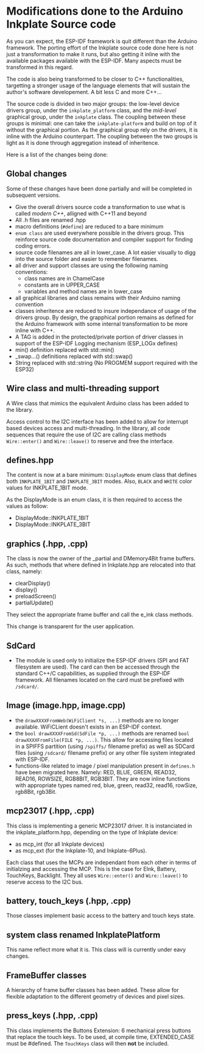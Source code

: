 # Modifications done to the Arduino Inkplate Source code

As you can expect, the ESP-IDF framework is quit different than the Arduino framework. The porting effort of the Inkplate source code done here is not just a transformation to make it runs, but also getting it inline with the available packages available with the ESP-IDF. Many aspects must be transformed in this regard. 

The code is also being transformed to be closer to C++ functionalities, targetting a stronger usage of the language elements that will sustain the author's software developement. A bit less C and more C++...

The source code is divided in two major groups: the low-level device drivers group, under the `inkplate_platform` class, and the *mid-level* graphical group, under the `inkplate` class. The coupling between these groups is minimal: one can take the `inkplate-platform` and build on top of it without the graphical portion. As the graphical group rely on the drivers, it is inline with the Arduino counterpart. The coupling between the two groups is light as it is done through aggregation instead of inheritence.

Here is a list of the changes being done:

## Global changes

Some of these changes have been done partially and will be completed in subsequent versions.

- Give the overall drivers source code a transformation to use what is called *modern C++*, alligned with C++11 and beyond
- All .h files are renamed .hpp
- macro definitions (`#define`) are reduced to a bare minimum
- `enum class` are used everywhere possible in the drivers group. This reinforce source code documentation and compiler support for finding coding errors. 
- source code filenames are all in lower_case. A lot easier visually to digg into the source folder and easier to remember filenames.
- all driver and support classes are using the following naming conventions:
  - class names are in ChamelCase
  - constants are in UPPER_CASE
  - variables and method names are in lower_case
- all graphical libraries and class remains with their Arduino naming convention
- classes inheritence are reduced to insure independance of usage of the drivers group. By design, the grapphical portion remains as defined for the Arduino framework with some internal transformation to be more inline with C++.
- A TAG is added in the protected/private portion of driver classes in support of the ESP-IDF Logging mechanism (ESP_LOGx defines)
- min() definition replaced with std::min()
- _swap...() definitions replaced with std::swap()
- String replaced with std::string (No PROGMEM support required with the ESP32)

## Wire class and multi-threading support

A Wire class that mimics the equivalent Arduino class has been added to the library.

Access control to the I2C interface has been added to allow for interrupt based devices access and multi-threading. In the library, all code sequences that require the use of I2C are calling class methods `Wire::enter()` and `Wire::leave()` to reserve and free the interface.

## defines.hpp

The content is now at a bare minimum: `DisplayMode` enum class that defines both `INKPLATE_1BIT` and `INKPLATE_3BIT` modes. Also, `BLACK` and `WHITE` color values for INKPLATE_1BIT mode.

As the DisplayMode is an enum class, it is then required to access the values as follow:

- DisplayMode::INKPLATE_1BIT
- DisplayMode::INKPLATE_3BIT
  
## graphics (.hpp, .cpp)

The class is now the owner of the _partial and DMemory4Bit frame buffers. As such, methods that where defined in Inkplate.hpp are relocated into that class, namely:

- clearDisplay()
- display()
- preloadScreen()
- partialUpdate()

They select the appropriate frame buffer and call the e_ink class methods.

This change is transparent for the user application.
  
## SdCard

- The module is used only to initialize the ESP-IDF drivers (SPI and FAT filesystem are used). The card can then be accessed through the standard C++/C capabilities, as supplied through the ESP-IDF framework. All filenames located on the card must be prefixed with `/sdcard/`.
  
## Image (image.hpp, image.cpp)

- the `drawXXXXFromWeb(WiFiClient *s, ...)` methods are no longer available. WiFiCLient doesn't exists in an ESP-IDF context.
- the `bool drawXXXXFromSd(SdFile *p, ...)` methods are renamed `bool drawXXXXFromFile(FILE *p, ...)`. This allow for accessing files located in a SPIFFS partition (using `/spiffs/` filename prefix) as well as SDCard files (using `/sdcard/` filename prefix) or any other file system integrated with ESP-IDF.
- functions-like related to image / pixel manipulation present in `defines.h` have been migrated here. Namely: RED, BLUE, GREEN, READ32, READ16, ROWSIZE, RGB8BIT, RGB3BIT. They are now inline functions with appropriate types named red, blue, green, read32, read16, rowSize, rgb8Bit, rgb3Bit.
  
## mcp23017 (.hpp, .cpp)

This class is implementing a generic MCP23017 driver. It is instanciated in the inkplate_platform.hpp, depending on the type of Inkplate device:

- as mcp_int (for all Inkplate devices) 
- as mcp_ext (for the Inkplate-10, and Inkplate-6Plus).

Each class that uses the MCPs are independant from each other in terms of initialzing and accessing the MCP. This is the case for EInk, Battery, TouchKeys, Backlight. They all uses `Wire::enter()` and `Wire::leave()` to reserve access to the I2C bus.

## battery, touch_keys (.hpp, .cpp)

Those classes implement basic access to the battery and touch keys state.

## system class renamed InkplatePlatform

This name reflect more what it is. This class will is currently under eavy changes.

## FrameBuffer classes

A hierarchy of frame buffer classes has been added. These allow for flexible adaptation to the different geometry of devices and pixel sizes.

## press_keys (.hpp, .cpp)

This class implements the Buttons Extension: 6 mechanical press buttons that replace the touch keys. To be used, at compile time, EXTENDED_CASE must be #defined. The `TouchKeys` class will then **not** be included.  